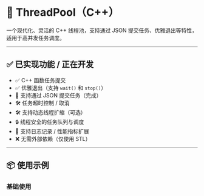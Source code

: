 # 🧵 ThreadPool（C++）

一个现代化、灵活的 C++ 线程池，支持通过 JSON 提交任务、优雅退出等特性，适用于高并发任务调度。

---

## ✅ 已实现功能 / 正在开发

- ✅ C++ 函数任务提交
- ✅ 优雅退出（支持 `wait()` 和 `stop()`）
- 🔧 支持通过 JSON 提交任务（完成）
- 🛠 任务超时控制 / 取消
- 🛠 支持动态线程扩缩（可选）
- 🔒 线程安全的任务队列与调度
- 📝 支持日志记录 / 性能指标扩展
- ❌ 无需外部依赖（仅使用 STL）

---

## 📦 使用示例

### 基础使用

